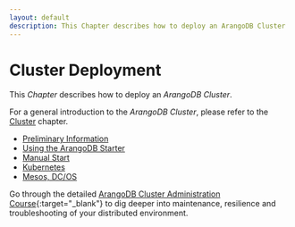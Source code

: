 ```yaml
---
layout: default
description: This Chapter describes how to deploy an ArangoDB Cluster
---
```

Cluster Deployment
==================

This _Chapter_ describes how to deploy an _ArangoDB Cluster_.

For a general introduction to the _ArangoDB Cluster_, please refer to the
[Cluster](architecture-deploymentmodes-cluster.html) chapter.

- [Preliminary Information](deployment-cluster-preliminaryinformation.html)	
- [Using the ArangoDB Starter](deployment-cluster-usingthestarter.html)
- [Manual Start](deployment-cluster-manualstart.html)
- [Kubernetes](deployment-cluster-kubernetes.html)	
- [Mesos, DC/OS](deployment-cluster-mesos.html)	

Go through the detailed
[ArangoDB Cluster Administration Course](https://www.arangodb.com/arangodb-cluster-course/){:target="_blank"}
to dig deeper into maintenance, resilience and troubleshooting of your
distributed environment.
